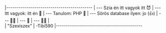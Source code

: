|-------------------------------------------
|    --- Szia én itt vagyok itt 😈
|    --- Itt vagyok: itt én 👀
|    --- Tanulom: PHP 🤮
|    --- Sörös database ilyen: jo (👍)
|    --- 🫳🏾
|    --- 🍆
|    --- 🫴🏾
|    
|        "Szexiszex"
|    -Tibi590
|-------------------------------------------
